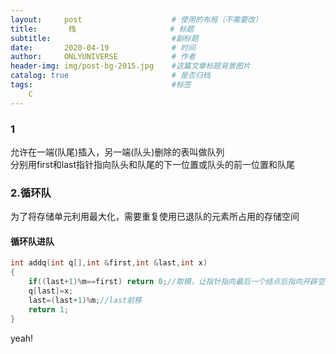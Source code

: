 ```yaml
---
layout:     post                    # 使用的布局（不需要改）
title:       栈                     # 标题 
subtitle:                           #副标题
date:       2020-04-19              # 时间
author:     ONLYUNIVERSE            # 作者
header-img: img/post-bg-2015.jpg    #这篇文章标题背景图片
catalog: true                       # 是否归档
tags:                               #标签
    C
---
```


### 1

允许在一端(队尾)插入，另一端(队头)删除的表叫做队列  
分别用first和last指针指向队头和队尾的下一位置或队头的前一位置和队尾

### 2.循环队

为了将存储单元利用最大化，需要重复使用已退队的元素所占用的存储空间

#### 循环队进队

```c
int addq(int q[],int &first,int &last,int x)
{
    if((last+1)%m==first) return 0;//取模，让指针指向最后一个结点后指向开辟空间的首空间，满足条件则说明队满
    q[last]=x;
    last=(last+1)%m;//last前移
    return 1;
}
```

yeah!
